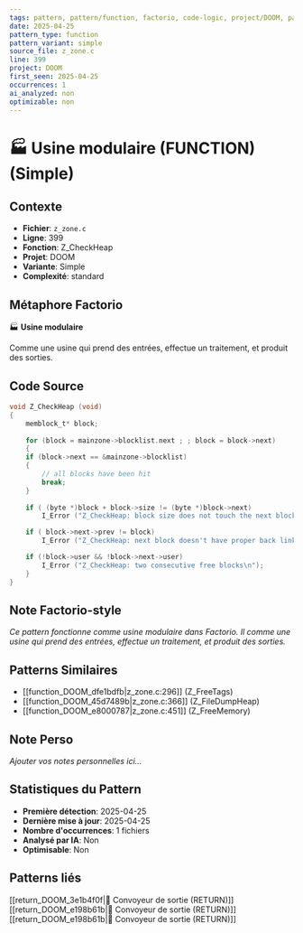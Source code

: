 ```yaml
---
tags: pattern, pattern/function, factorio, code-logic, project/DOOM, pattern/variant/simple
date: 2025-04-25
pattern_type: function
pattern_variant: simple
source_file: z_zone.c
line: 399
project: DOOM
first_seen: 2025-04-25
occurrences: 1
ai_analyzed: non
optimizable: non
---
```


# 🏭 Usine modulaire (FUNCTION) (Simple)

## Contexte
- **Fichier**: `z_zone.c`
- **Ligne**: 399
- **Fonction**: Z_CheckHeap
- **Projet**: DOOM
- **Variante**: Simple
- **Complexité**: standard

## Métaphore Factorio
🏭 **Usine modulaire**

Comme une usine qui prend des entrées, effectue un traitement, et produit des sorties.

## Code Source
```c
void Z_CheckHeap (void)
{
    memblock_t*	block;
	
    for (block = mainzone->blocklist.next ; ; block = block->next)
    {
	if (block->next == &mainzone->blocklist)
	{
	    // all blocks have been hit
	    break;
	}
	
	if ( (byte *)block + block->size != (byte *)block->next)
	    I_Error ("Z_CheckHeap: block size does not touch the next block\n");

	if ( block->next->prev != block)
	    I_Error ("Z_CheckHeap: next block doesn't have proper back link\n");

	if (!block->user && !block->next->user)
	    I_Error ("Z_CheckHeap: two consecutive free blocks\n");
    }
}
```

## Note Factorio-style
*Ce pattern fonctionne comme usine modulaire dans Factorio. Il comme une usine qui prend des entrées, effectue un traitement, et produit des sorties.*

## Patterns Similaires
- [[function_DOOM_dfe1bdfb|z_zone.c:296]] (Z_FreeTags)
- [[function_DOOM_45d7489b|z_zone.c:366]] (Z_FileDumpHeap)
- [[function_DOOM_e8000787|z_zone.c:451]] (Z_FreeMemory)

## Note Perso
*Ajouter vos notes personnelles ici...*

## Statistiques du Pattern
- **Première détection**: 2025-04-25
- **Dernière mise à jour**: 2025-04-25
- **Nombre d'occurrences**: 1 fichiers
- **Analysé par IA**: Non
- **Optimisable**: Non

## Patterns liés
[[return_DOOM_3e1b4f0f|🚚 Convoyeur de sortie (RETURN)]]
[[return_DOOM_e198b61b|🚚 Convoyeur de sortie (RETURN)]]
[[return_DOOM_e198b61b|🚚 Convoyeur de sortie (RETURN)]]
